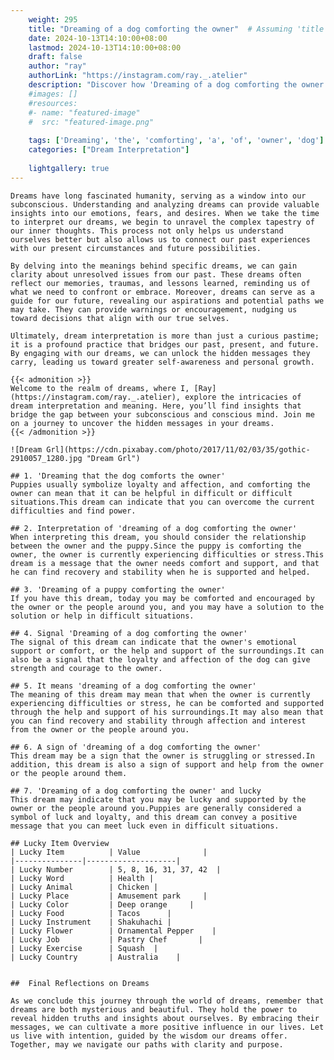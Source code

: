 ```yaml
---
    weight: 295
    title: "Dreaming of a dog comforting the owner"  # Assuming 'title' column exists
    date: 2024-10-13T14:10:00+08:00
    lastmod: 2024-10-13T14:10:00+08:00
    draft: false
    author: "ray"
    authorLink: "https://instagram.com/ray._.atelier"
    description: "Discover how 'Dreaming of a dog comforting the owner' can interpret your future and uncover its significant meanings in your life."
    #images: []
    #resources:
    #- name: "featured-image"
    #  src: "featured-image.png"
    
    tags: ['Dreaming', 'the', 'comforting', 'a', 'of', 'owner', 'dog']
    categories: ["Dream Interpretation"]
    
    lightgallery: true
---
```

    
    Dreams have long fascinated humanity, serving as a window into our subconscious. Understanding and analyzing dreams can provide valuable insights into our emotions, fears, and desires. When we take the time to interpret our dreams, we begin to unravel the complex tapestry of our inner thoughts. This process not only helps us understand ourselves better but also allows us to connect our past experiences with our present circumstances and future possibilities.
    
    By delving into the meanings behind specific dreams, we can gain clarity about unresolved issues from our past. These dreams often reflect our memories, traumas, and lessons learned, reminding us of what we need to confront or embrace. Moreover, dreams can serve as a guide for our future, revealing our aspirations and potential paths we may take. They can provide warnings or encouragement, nudging us toward decisions that align with our true selves.
    
    Ultimately, dream interpretation is more than just a curious pastime; it is a profound practice that bridges our past, present, and future. By engaging with our dreams, we can unlock the hidden messages they carry, leading us toward greater self-awareness and personal growth.
    
    {{< admonition >}}
    Welcome to the realm of dreams, where I, [Ray](https://instagram.com/ray._.atelier), explore the intricacies of dream interpretation and meaning. Here, you’ll find insights that bridge the gap between your subconscious and conscious mind. Join me on a journey to uncover the hidden messages in your dreams.
    {{< /admonition >}}
    
    ![Dream Grl](https://cdn.pixabay.com/photo/2017/11/02/03/35/gothic-2910057_1280.jpg "Dream Grl")
    
    ## 1. 'Dreaming that the dog comforts the owner'
    Puppies usually symbolize loyalty and affection, and comforting the owner can mean that it can be helpful in difficult or difficult situations.This dream can indicate that you can overcome the current difficulties and find power.
    
    ## 2. Interpretation of 'dreaming of a dog comforting the owner'
    When interpreting this dream, you should consider the relationship between the owner and the puppy.Since the puppy is comforting the owner, the owner is currently experiencing difficulties or stress.This dream is a message that the owner needs comfort and support, and that he can find recovery and stability when he is supported and helped.
    
    ## 3. 'Dreaming of a puppy comforting the owner'
    If you have this dream, today you may be comforted and encouraged by the owner or the people around you, and you may have a solution to the solution or help in difficult situations.
    
    ## 4. Signal 'Dreaming of a dog comforting the owner'
    The signal of this dream can indicate that the owner's emotional support or comfort, or the help and support of the surroundings.It can also be a signal that the loyalty and affection of the dog can give strength and courage to the owner.
    
    ## 5. It means 'dreaming of a dog comforting the owner'
    The meaning of this dream may mean that when the owner is currently experiencing difficulties or stress, he can be comforted and supported through the help and support of his surroundings.It may also mean that you can find recovery and stability through affection and interest from the owner or the people around you.
    
    ## 6. A sign of 'dreaming of a dog comforting the owner'
    This dream may be a sign that the owner is struggling or stressed.In addition, this dream is also a sign of support and help from the owner or the people around them.
    
    ## 7. 'Dreaming of a dog comforting the owner' and lucky
    This dream may indicate that you may be lucky and supported by the owner or the people around you.Puppies are generally considered a symbol of luck and loyalty, and this dream can convey a positive message that you can meet luck even in difficult situations.
    
    ## Lucky Item Overview
    | Lucky Item          | Value              |
    |---------------|--------------------|
    | Lucky Number        | 5, 8, 16, 31, 37, 42  |
    | Lucky Word          | Health |
    | Lucky Animal        | Chicken |
    | Lucky Place         | Amusement park     |
    | Lucky Color         | Deep orange     |
    | Lucky Food          | Tacos      |
    | Lucky Instrument    | Shakuhachi |
    | Lucky Flower        | Ornamental Pepper    |
    | Lucky Job           | Pastry Chef       |
    | Lucky Exercise      | Squash  |
    | Lucky Country       | Australia    |
    
    
    ##  Final Reflections on Dreams
    
    As we conclude this journey through the world of dreams, remember that dreams are both mysterious and beautiful. They hold the power to reveal hidden truths and insights about ourselves. By embracing their messages, we can cultivate a more positive influence in our lives. Let us live with intention, guided by the wisdom our dreams offer. Together, may we navigate our paths with clarity and purpose.
    